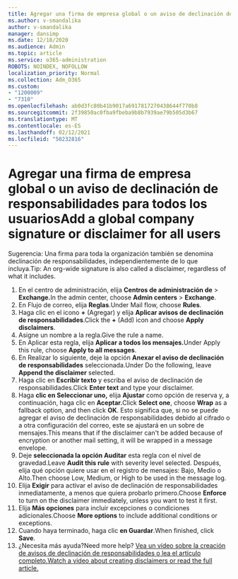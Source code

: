 ```yaml
---
title: Agregar una firma de empresa global o un aviso de declinación de responsabilidades para todos los usuarios
ms.author: v-smandalika
author: v-smandalika
manager: dansimp
ms.date: 12/18/2020
ms.audience: Admin
ms.topic: article
ms.service: o365-administration
ROBOTS: NOINDEX, NOFOLLOW
localization_priority: Normal
ms.collection: Adm_O365
ms.custom:
- "1200009"
- "7310"
ms.openlocfilehash: ab0d3fc80b41b9017a6917817270438644f770b8
ms.sourcegitcommit: 2f39850ac0fba9fbeba9b8b7939ae79b505d3b67
ms.translationtype: MT
ms.contentlocale: es-ES
ms.lasthandoff: 02/12/2021
ms.locfileid: "50232816"
---
```

# <a name="add-a-global-company-signature-or-disclaimer-for-all-users"></a><span data-ttu-id="bf619-102">Agregar una firma de empresa global o un aviso de declinación de responsabilidades para todos los usuarios</span><span class="sxs-lookup"><span data-stu-id="bf619-102">Add a global company signature or disclaimer for all users</span></span>

<span data-ttu-id="bf619-103">Sugerencia: Una firma para toda la organización también se denomina declinación de responsabilidades, independientemente de lo que incluya.</span><span class="sxs-lookup"><span data-stu-id="bf619-103">Tip: An org-wide signature is also called a disclaimer, regardless of what it includes.</span></span>

1. <span data-ttu-id="bf619-104">En el centro de administración, elija **Centros de administración de**  >  **Exchange.**</span><span class="sxs-lookup"><span data-stu-id="bf619-104">In the admin center, choose **Admin centers** > **Exchange**.</span></span>
2. <span data-ttu-id="bf619-105">En Flujo de correo, elija **Reglas**.</span><span class="sxs-lookup"><span data-stu-id="bf619-105">Under Mail flow, choose **Rules**.</span></span>
3. <span data-ttu-id="bf619-106">Haga clic en el icono **+** (Agregar) y elija **Aplicar avisos de declinación de responsabilidades**.</span><span class="sxs-lookup"><span data-stu-id="bf619-106">Click the **+** (Add) icon and choose **Apply disclaimers**.</span></span>
4. <span data-ttu-id="bf619-107">Asigne un nombre a la regla.</span><span class="sxs-lookup"><span data-stu-id="bf619-107">Give the rule a name.</span></span>
5. <span data-ttu-id="bf619-108">En Aplicar esta regla, elija **Aplicar a todos los mensajes.**</span><span class="sxs-lookup"><span data-stu-id="bf619-108">Under Apply this rule, choose **Apply to all messages**.</span></span>
6. <span data-ttu-id="bf619-109">En Realizar lo siguiente, deje la opción **Anexar el aviso de declinación de responsabilidades** seleccionada.</span><span class="sxs-lookup"><span data-stu-id="bf619-109">Under Do the following, leave **Append the disclaimer** selected.</span></span>
7. <span data-ttu-id="bf619-110">Haga clic en **Escribir texto** y escriba el aviso de declinación de responsabilidades.</span><span class="sxs-lookup"><span data-stu-id="bf619-110">Click **Enter text** and type your disclaimer.</span></span>
8. <span data-ttu-id="bf619-111">Haga **clic en Seleccionar uno,** elija **Ajustar** como opción de reserva y, a continuación, haga clic en **Aceptar.**</span><span class="sxs-lookup"><span data-stu-id="bf619-111">Click **Select one**, choose **Wrap** as a fallback option, and then click **OK**.</span></span> <span data-ttu-id="bf619-112">Esto significa que, si no se puede agregar el aviso de declinación de responsabilidades debido al cifrado o a otra configuración del correo, este se ajustará en un sobre de mensajes.</span><span class="sxs-lookup"><span data-stu-id="bf619-112">This means that if the disclaimer can't be added because of encryption or another mail setting, it will be wrapped in a message envelope.</span></span>
9. <span data-ttu-id="bf619-113">Deje **seleccionada la opción Auditar** esta regla con el nivel de gravedad.</span><span class="sxs-lookup"><span data-stu-id="bf619-113">Leave **Audit this rule** with severity level selected.</span></span> <span data-ttu-id="bf619-114">Después, elija qué opción quiere usar en el registro de mensajes: Bajo, Medio o Alto.</span><span class="sxs-lookup"><span data-stu-id="bf619-114">Then choose Low, Medium, or High to be used in the message log.</span></span>
10. <span data-ttu-id="bf619-115">Elija **Exigir** para activar el aviso de declinación de responsabilidades inmediatamente, a menos que quiera probarlo primero.</span><span class="sxs-lookup"><span data-stu-id="bf619-115">Choose **Enforce** to turn on the disclaimer immediately, unless you want to test it first.</span></span>
11. <span data-ttu-id="bf619-116">Elija **Más opciones** para incluir excepciones o condiciones adicionales.</span><span class="sxs-lookup"><span data-stu-id="bf619-116">Choose **More options** to include additional conditions or exceptions.</span></span>
12. <span data-ttu-id="bf619-117">Cuando haya terminado, haga clic **en Guardar**.</span><span class="sxs-lookup"><span data-stu-id="bf619-117">When finished, click **Save**.</span></span>
13. <span data-ttu-id="bf619-118">¿Necesita más ayuda?</span><span class="sxs-lookup"><span data-stu-id="bf619-118">Need more help?</span></span> [<span data-ttu-id="bf619-119">Vea un vídeo sobre la creación de avisos de declinación de responsabilidades o lea el artículo completo.</span><span class="sxs-lookup"><span data-stu-id="bf619-119">Watch a video about creating disclaimers or read the full article.</span></span>](https://support.office.com/article/2d75860f-c527-4352-a7f6-73eba54c0c72?wt.mc_id=Chat_GlobalSignature)